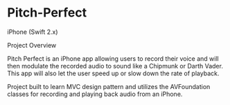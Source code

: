# Pitch-Perfect
iPhone (Swift 2.x)

Project Overview

Pitch Perfect is an iPhone app allowing users to record their voice and will then modulate the recorded audio to sound like a Chipmunk or Darth Vader. This app will also let the user speed up or slow down the rate of playback.

Project built to learn MVC design pattern and utilizes the AVFoundation classes for recording and playing back audio from an iPhone.
